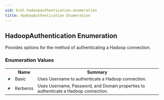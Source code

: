 ```yaml
---
uid: biml-hadoopauthentication-enumeration
title: HadoopAuthentication Enumeration
---
```


## HadoopAuthentication Enumeration

<div class="LanguageSummary"><div class ="SummaryItem">Provides options for the method of authenticating a Hadoop connection.</div></div>
<div class="EnumValueGroup">

### Enumeration Values

<table id="EnumValue" class="MemberList"><tbody><tr><th class="MemberTypeIconColumnHeader">&nbsp;</th><th class="MemberNameColumnHeader">Name</th><th class="MemberSummaryColumnHeader">Summary</th></tr><tr class="cd0"><td align="center" class="MemberTypeIcon"><img src="enumValue.png"></img></td><td class="MemberName">Basic</td><td class="MemberSummary"><div class ="SummaryItem">Uses Username to authenticate a Hadoop connection.</div></td></tr><tr class="cd1"><td align="center" class="MemberTypeIcon"><img src="enumValue.png"></img></td><td class="MemberName">Kerberos</td><td class="MemberSummary"><div class ="SummaryItem">Uses Username, Password, and Domain properties to authenticate a Hadoop connection.</div></td></tr></tbody></table>
</div>